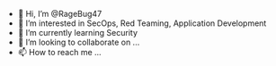 - 👋 Hi, I’m @RageBug47
- 👀 I’m interested in SecOps, Red Teaming, Application Development
- 🌱 I’m currently learning Security
- 💞️ I’m looking to collaborate on ...
- 📫 How to reach me ...

<!---
RageBug47/RageBug47 is a ✨ special ✨ repository because its `README.md` (this file) appears on your GitHub profile.
You can click the Preview link to take a look at your changes.
--->
